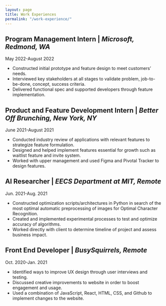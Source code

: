 ```yaml
---
layout: page
title: Work Experiences
permalink: "/work-experience/"
---
```


## Program Management Intern | *Microsoft, Redmond, WA* 
May 2022-August 2022
+ Constructed initial prototype and feature design to meet customers’ needs.
+ Interviewed key stakeholders at all stages to validate problem, job-to-be-done, concept, success criteria.
+ Delivered functional spec and supported developers through feature implementation.

## Product and Feature Development Intern | *Better Off Brunching, New York, NY*
June 2021-August 2021
+ Conducted industry review of applications with relevant features to strategize feature formulation.
+ Designed and helped implement features essential for growth such as waitlist feature and invite system.
+ Worked with upper management and used Figma and Pivotal Tracker to design features.

## AI Researcher | *EECS Department at MIT, Remote*
Jun. 2021-Aug. 2021
+ Constructed optimization scripts/architectures in Python in search of the most optimal automatic preprocessing of images for Optimal Character Recognition.
+ Created and implemented experimental processes to test and optimize accuracy of algorithms.
+ Worked directly with client to determine timeline of project and assess business impact.

## Front End Developer | *BusySquirrels, Remote*			  			 
Oct. 2020-Jan. 2021
+ Identified ways to improve UX design through user interviews and testing.
+ Discussed creative improvements to website in order to boost engagement and usage.
+ Used a combination of JavaScript, React, HTML, CSS, and Github to implement changes to the website.





